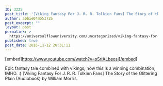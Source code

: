 ```yaml
---
ID: 3225
post_title: '[Viking Fantasy For J. R. R. Tolkien Fans] The Story of the Glittering Plain'
author: abbie04m553726
post_excerpt: ""
layout: post
permalink: >
  https://universalflowuniversity.com/uncategorized/viking-fantasy-for-j-r-r-tolkien-fans-the-story-of-the-glittering-plain/
published: true
post_date: 2016-11-12 20:31:11
---
```

[embed]https://www.youtube.com/watch?v=sSriALbeosI[/embed]<br>
<p>Epic fantasy tale combined with vikings, now this is a winning combination,  IMHO. :)
[Viking Fantasy For J. R. R. Tolkien Fans] The Story of the Glittering Plain (Audiobook) by William Morris</p>